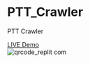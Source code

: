 # PTT_Crawler
PTT Crawler

[LIVE Demo](https://replit.com/@AIKizuna/PTTCrawler#main.py)<br>
![qrcode_replit com](https://user-images.githubusercontent.com/58781800/143734213-12bf454c-607c-4164-a22c-f04b35de5c94.png)
